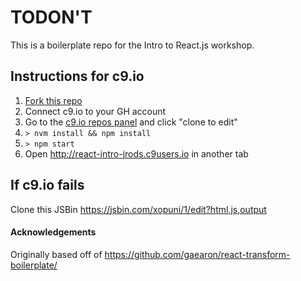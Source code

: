 # TODON'T

This is a boilerplate repo for the Intro to React.js workshop.

## Instructions for c9.io

1. [Fork this repo](https://github.com/jjt/c9-react-boilerplate#fork-destination-box)
2. Connect c9.io to your GH account
2. Go to the [c9.io repos panel](https://c9.io/account/repos) and click "clone to edit"
3. `> nvm install && npm install`
4. `> npm start`
5. Open http://react-intro-jrods.c9users.io in another tab

## If c9.io fails

Clone this JSBin https://jsbin.com/xopuni/1/edit?html,js,output

#### Acknowledgements
Originally based off of https://github.com/gaearon/react-transform-boilerplate/
